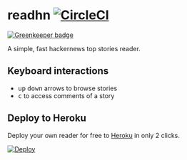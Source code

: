 # readhn [![CircleCI](https://circleci.com/gh/kaelig/readhn.svg?style=shield)](https://circleci.com/gh/kaelig/readhn)

[![Greenkeeper badge](https://badges.greenkeeper.io/kaelig/readhn.svg)](https://greenkeeper.io/)

A simple, fast hackernews top stories reader.

## Keyboard interactions

- <kbd>up</kbd> <kbd>down</kbd> arrows to browse stories
- <kbd>c</kbd> to access comments of a story

## Deploy to Heroku

Deploy your own reader for free to [Heroku](https://www.heroku.com) in only 2 clicks.

[![Deploy](https://www.herokucdn.com/deploy/button.svg)](https://heroku.com/deploy)
